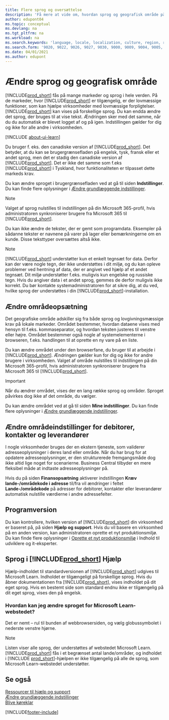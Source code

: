 ```yaml
---
title: Flere sprog og oversættelse
description: 'Få mere at vide om, hvordan sprog og geografisk område påvirker din oplevelse i Business Central. Skift sproget i brugergrænsefladen ved at gå til siden Indstillinger.'
author: edupont04
ms.topic: conceptual
ms.devlang: na
ms.tgt_pltfrm: na
ms.workload: na
ms.search.keywords: 'language, locale, localization, culture, region, regional settings'
ms.search.form: '9020, 9022, 9026, 9027, 9030, 9000, 9009, 9004, 9005, 9024, 9006, 9007, 9010, 9016, 9017'
ms.date: 04/01/2021
ms.author: edupont
---
```

# <a name="changing-language-and-region" />Ændre sprog og geografisk område

[!INCLUDE[prod_short](includes/prod_short.md)] fås på mange markeder og sprog i hele verden. På de markeder, hvor [!INCLUDE[prod_short](includes/prod_short.md)] er tilgængelig, er der lovmæssige funktioner, som kan hjælpe virksomheder med lovmæssige forpligtelser. [!INCLUDE[prod_short](includes/prod_short.md)] kan vises på forskellige sprog. Du kan endda ændre det sprog, der bruges til at vise tekst. Ændringen sker med det samme, når du du automatisk er blevet logget af og på igen. Indstillingen gælder for dig og ikke for alle andre i virksomheden.  

[!INCLUDE [about-ui-learn](includes/about-ui-learn.md)]

Du bruger f. eks. den canadiske version af [!INCLUDE[prod_short](includes/prod_short.md)]. Det betyder, at du kan se brugergrænsefladen på engelsk, tysk, fransk eller et andet sprog, men det er stadig den canadiske version af [!INCLUDE[prod_short](includes/prod_short.md)]. Det er ikke det samme som f.eks [!INCLUDE[prod_short](includes/prod_short.md)] i Tyskland, hvor funktionaliteten er tilpasset dette markeds krav.  

Du kan ændre sproget i brugergrænsefladen ved at gå til siden **Indstillinger**. Du kan finde flere oplysninger i [Ændre grundlæggende indstillinger](ui-change-basic-settings.md#language). 

> [!NOTE]  
> Valget af sprog nulstilles til indstillingen på din Microsoft 365-profil, hvis administratoren synkroniserer brugere fra Microsoft 365 til [!INCLUDE[prod_short](includes/prod_short.md)].

Du kan ikke ændre de tekster, der er gemt som programdata. Eksempler på sådanne tekster er navnene på varer på lager eller bemærkningerne om en kunde. Disse teksttyper oversættes altså ikke.  

> [!NOTE]  
> [!INCLUDE[prod_short](includes/prod_short.md)] understøtter kun et enkelt tegnsæt for data. Derfor kan der være nogle tegn, der ikke understøttes i dit miljø, og du kan opleve problemer ved hentning af data, der er angivet ved hjælp af et andet tegnsæt. Dit miljø understøtter f.eks. muligvis kun engelske og russiske tegn. Hvis du angiver data i et andet sprog, gemmes de derfor muligvis ikke korrekt. Du bør kontakte systemadministratoren for at sikre dig, at du ved, hvilke sprog der understøttes i din [!INCLUDE[prod_short](includes/prod_short.md)]-installation.  

## <a name="changing-your-region-setting" />Ændre områdeopsætning

Det geografiske område adskiller sig fra både sprog og lovgivningsmæssige krav på lokale markeder. Området bestemmer, hvordan dataene vises med hensyn til f.eks. kommaseparator, og hvordan teksten justeres til venstre eller højre. Området bestemmer også nogle af systemelementerne i browseren, f.eks. handlingen til at oprette en ny vare på en liste.  

Du kan ændre området under den browserfane, du bruger til at arbejde i [!INCLUDE[prod_short](includes/prod_short.md)]. Ændringen gælder kun for dig og ikke for andre brugere i virksomheden.  Valget af område nulstilles til indstillingen på din Microsoft 365-profil, hvis administratoren synkroniserer brugere fra Microsoft 365 til [!INCLUDE[prod_short](includes/prod_short.md)].

> [!IMPORTANT]  
> Når du ændrer området, vises der en lang række sprog og områder. Sproget påvirkes dog ikke af det område, du vælger.  

Du kan ændre området ved at gå til siden **Mine indstillinger**. Du kan finde flere oplysninger i [Ændre grundlæggende indstillinger](ui-change-basic-settings.md).  

## <a name="changing-the-region-setting-for-customers-contacts-and-vendors" />Ændre områdeindstillinger for debitorer, kontakter og leverandører

I nogle virksomheder bruges der en ekstern tjeneste, som validerer adresseoplysninger i deres land eller område. Når du har brug for at opdatere adresseoplysninger, er den strukturerede fremgangsmåde dog ikke altid lige noget for scenarierne. Business Central tilbyder en mere fleksibel måde at indtaste adresseoplysninger på.

Hvis du på siden **Finansopsætning** aktiverer indstillingen **Kræv lande-/områdekode i adresse** til/fra vil ændringer i feltet **Lande-/områdekode** på adresser for debitorer, kontakter eller leverandører automatisk nulstille værdierne i andre adressefelter.

## <a name="application-version" />Programversion

Du kan kontrollere, hvilken version af [!INCLUDE[prod_short](includes/prod_short.md)] din virksomhed er baseret på, på siden **Hjælp og support**. Hvis du vil basere en virksomhed på en anden version, kan administratoren oprette et nyt produktionsmiljø. Du kan finde flere oplysninger i [Oprette et nyt produktionsmiljø](/dynamics365/business-central/dev-itpro/administration/tenant-admin-center-environments#create-a-new-production-environment) i Indhold til udviklere og it-eksperter.  

## <a name="languages-of-the-includeprodshortincludesprodshortmd-help" />Sprog i [!INCLUDE[prod_short](includes/prod_short.md)] Hjælp

Hjælp-indholdet til standardversionen af [!INCLUDE[prod_short](includes/prod_short.md)] udgives til Microsoft Learn. Indholdet er tilgængeligt på forskellige sprog. Hvis du åbner dokumentationen fra [!INCLUDE[prod_short](includes/prod_short.md)], vises indholdet på dit eget sprog. Hvis en bestemt side som standard endnu ikke er tilgængelig på dit eget sprog, vises den på engelsk.

### <a name="how-do-i-change-the-language-of-the-microsoft-learn-site" />Hvordan kan jeg ændre sproget for Microsoft Learn-webstedet?

Det er nemt – rul til bunden af webbrowsersiden, og vælg globussymbolet i nederste venstre hjørne.

> [!NOTE]  
> Listen viser alle sprog, der understøttes af webstedet Microsoft Learn. [!INCLUDE[prod_short](includes/prod_short.md)] fås i et begrænset antal lande/områder, og indholdet i [!INCLUDE [prod_short](includes/prod_short.md)]-hjælpen er ikke tilgængelig på alle de sprog, som Microsoft Learn-webstedet understøtter.

## <a name="see-also" />Se også

[Ressourcer til hjælp og support](product-help-and-support.md)  
[Ændre grundlæggende indstillinger](ui-change-basic-settings.md)  
[Blive køreklar](ui-get-ready-business.md)  


[!INCLUDE[footer-include](includes/footer-banner.md)]
